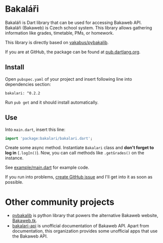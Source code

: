 # Bakaláři
Bakaláři is Dart library that can be used for accessing Bakaweb API. Bakaláři (Bakaweb) is Czech school system. This library allows gathering information like grades, timetable, PMs, or homework.

This library is directly based on [vakabus/pybakalib](https://github.com/vakabus/pybakalib/).

If you are at GitHub, the package can be found at [pub.dartlang.org](https://pub.dartlang.org/packages/bakalari).

## Install
Open `pubspec.yaml` of your project and insert following line into dependencies section:
```
bakalari: ^0.2.2
```
Run `pub get` and it should install automatically.

## Use
Into `main.dart`, insert this line:
```dart
import 'package:bakalari/bakalari.dart';
```

Create some async method. Instantiate `Bakalari` class and **don't forget to log in** (`.logIn()`).
Now, you can call methods like `.getGrades()` on the instance.

See [example/main.dart](https://github.com/SoptikHa2/bakalari/blob/master/example/main.dart) for example code.

If you run into problems, [create GitHub issue](https://github.com/SoptikHa2/bakalari/issues) and I'll get into it as soon as possible.

# Other community projects

- [pybakalib](https://github.com/vakabus/pybakalib/) is python library that powers the alternative Bakaweb website, [Bakaweb.tk](https://www.bakaweb.tk/).
- [bakalari-api](https://github.com/bakalari-api/bakalari-api) is unofficial documentation of Bakaweb API. Apart from documentation, this organization provides some unofficial apps that use the Bakaweb API.

